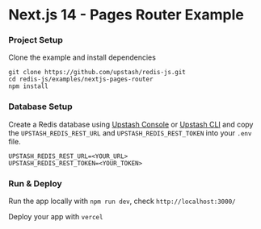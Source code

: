 # Next.js 14 - Pages Router Example

### Project Setup

Clone the example and install dependencies

```shell
git clone https://github.com/upstash/redis-js.git
cd redis-js/examples/nextjs-pages-router
npm install
```

### Database Setup

Create a Redis database using [Upstash Console](https://console.upstash.com) or [Upstash CLI](https://github.com/upstash/cli) and copy the `UPSTASH_REDIS_REST_URL` and `UPSTASH_REDIS_REST_TOKEN` into your `.env` file.

```shell
UPSTASH_REDIS_REST_URL=<YOUR_URL>
UPSTASH_REDIS_REST_TOKEN=<YOUR_TOKEN>
```


### Run & Deploy
Run the app locally with `npm run dev`, check `http://localhost:3000/`

Deploy your app with `vercel`
